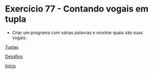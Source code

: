 # Exercício 77 - Contando vogais em tupla

- Criar um programa com várias palavras e mostrar quais são suas vogais.

[Tuplas]()

[Desafios](https://github.com/NandesLima/python-codigos/tree/master/desafios)

[Início](https://github.com/NandesLima/python-codigos)